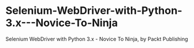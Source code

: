 


# Selenium-WebDriver-with-Python-3.x---Novice-To-Ninja
Selenium WebDriver with Python 3.x - Novice To Ninja, by Packt Publishing
